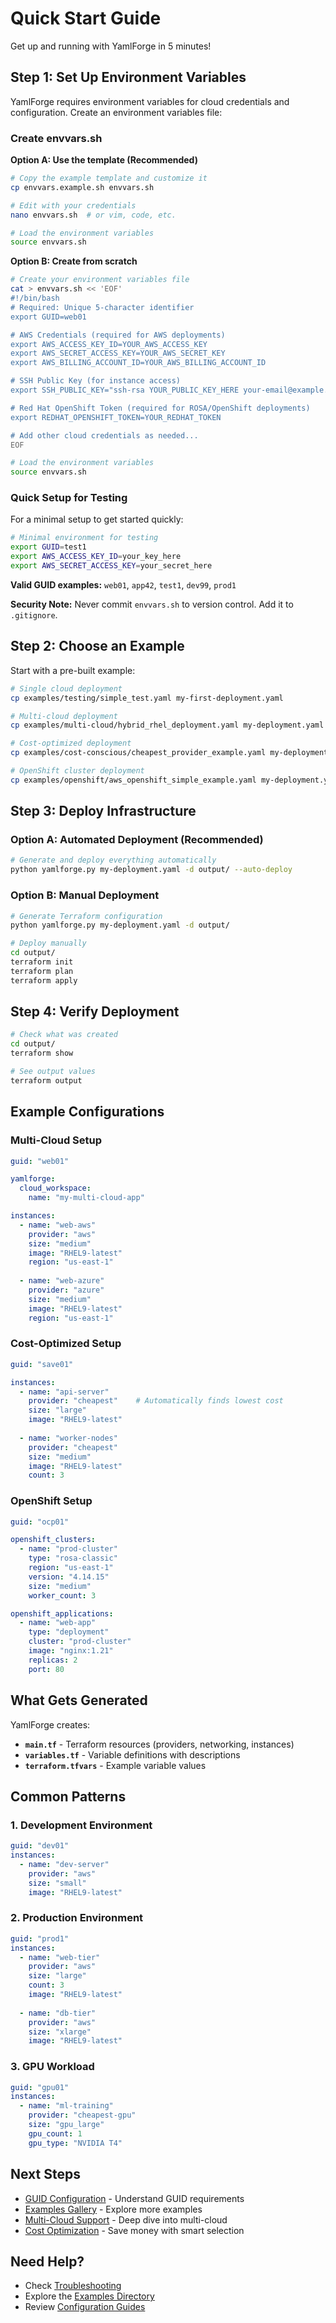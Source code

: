 # Quick Start Guide

Get up and running with YamlForge in 5 minutes!

## Step 1: Set Up Environment Variables

YamlForge requires environment variables for cloud credentials and configuration. Create an environment variables file:

### Create envvars.sh

**Option A: Use the template (Recommended)**

```bash
# Copy the example template and customize it
cp envvars.example.sh envvars.sh

# Edit with your credentials
nano envvars.sh  # or vim, code, etc.

# Load the environment variables
source envvars.sh
```

**Option B: Create from scratch**

```bash
# Create your environment variables file
cat > envvars.sh << 'EOF'
#!/bin/bash
# Required: Unique 5-character identifier
export GUID=web01

# AWS Credentials (required for AWS deployments)
export AWS_ACCESS_KEY_ID=YOUR_AWS_ACCESS_KEY
export AWS_SECRET_ACCESS_KEY=YOUR_AWS_SECRET_KEY
export AWS_BILLING_ACCOUNT_ID=YOUR_AWS_BILLING_ACCOUNT_ID

# SSH Public Key (for instance access)
export SSH_PUBLIC_KEY="ssh-rsa YOUR_PUBLIC_KEY_HERE your-email@example.com"

# Red Hat OpenShift Token (required for ROSA/OpenShift deployments)
export REDHAT_OPENSHIFT_TOKEN=YOUR_REDHAT_TOKEN

# Add other cloud credentials as needed...
EOF

# Load the environment variables
source envvars.sh
```

### Quick Setup for Testing

For a minimal setup to get started quickly:

```bash
# Minimal environment for testing
export GUID=test1
export AWS_ACCESS_KEY_ID=your_key_here
export AWS_SECRET_ACCESS_KEY=your_secret_here
```

**Valid GUID examples:** `web01`, `app42`, `test1`, `dev99`, `prod1`

**Security Note:** Never commit `envvars.sh` to version control. Add it to `.gitignore`.

## Step 2: Choose an Example

Start with a pre-built example:

```bash
# Single cloud deployment
cp examples/testing/simple_test.yaml my-first-deployment.yaml

# Multi-cloud deployment  
cp examples/multi-cloud/hybrid_rhel_deployment.yaml my-deployment.yaml

# Cost-optimized deployment
cp examples/cost-conscious/cheapest_provider_example.yaml my-deployment.yaml

# OpenShift cluster deployment
cp examples/openshift/aws_openshift_simple_example.yaml my-deployment.yaml
```

## Step 3: Deploy Infrastructure

### Option A: Automated Deployment (Recommended)

```bash
# Generate and deploy everything automatically
python yamlforge.py my-deployment.yaml -d output/ --auto-deploy
```

### Option B: Manual Deployment

```bash
# Generate Terraform configuration
python yamlforge.py my-deployment.yaml -d output/

# Deploy manually
cd output/
terraform init
terraform plan
terraform apply
```

## Step 4: Verify Deployment

```bash
# Check what was created
cd output/
terraform show

# See output values
terraform output
```

## Example Configurations

### Multi-Cloud Setup

```yaml
guid: "web01"

yamlforge:
  cloud_workspace:
    name: "my-multi-cloud-app"

instances:
  - name: "web-aws"
    provider: "aws"
    size: "medium"
    image: "RHEL9-latest"
    region: "us-east-1"
    
  - name: "web-azure"
    provider: "azure"
    size: "medium"
    image: "RHEL9-latest"
    region: "us-east-1"
```

### Cost-Optimized Setup

```yaml
guid: "save01"

instances:
  - name: "api-server"
    provider: "cheapest"    # Automatically finds lowest cost
    size: "large"
    image: "RHEL9-latest"
    
  - name: "worker-nodes"
    provider: "cheapest"
    size: "medium"
    image: "RHEL9-latest"
    count: 3
```

### OpenShift Setup

```yaml
guid: "ocp01"

openshift_clusters:
  - name: "prod-cluster"
    type: "rosa-classic"
    region: "us-east-1"
    version: "4.14.15"
    size: "medium"
    worker_count: 3

openshift_applications:
  - name: "web-app"
    type: "deployment"
    cluster: "prod-cluster"
    image: "nginx:1.21"
    replicas: 2
    port: 80
```

## What Gets Generated

YamlForge creates:

- **`main.tf`** - Terraform resources (providers, networking, instances)
- **`variables.tf`** - Variable definitions with descriptions
- **`terraform.tfvars`** - Example variable values

## Common Patterns

### 1. Development Environment
```yaml
guid: "dev01"
instances:
  - name: "dev-server"
    provider: "aws"
    size: "small"
    image: "RHEL9-latest"
```

### 2. Production Environment
```yaml
guid: "prod1"
instances:
  - name: "web-tier"
    provider: "aws"
    size: "large"
    count: 3
    image: "RHEL9-latest"
    
  - name: "db-tier"
    provider: "aws"
    size: "xlarge"
    image: "RHEL9-latest"
```

### 3. GPU Workload
```yaml
guid: "gpu01"
instances:
  - name: "ml-training"
    provider: "cheapest-gpu"
    size: "gpu_large"
    gpu_count: 1
    gpu_type: "NVIDIA T4"
```

## Next Steps

- [GUID Configuration](guid-configuration.md) - Understand GUID requirements
- [Examples Gallery](examples.md) - Explore more examples
- [Multi-Cloud Support](features/multi-cloud.md) - Deep dive into multi-cloud
- [Cost Optimization](features/cost-optimization.md) - Save money with smart selection

## Need Help?

- Check [Troubleshooting](troubleshooting.md)
- Explore the [Examples Directory](../examples/)
- Review [Configuration Guides](configuration/) 